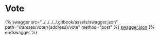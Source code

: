 # Vote

{% swagger src="../../../../.gitbook/assets/swagger.json" path="/ramses/voter/{address}/vote" method="post" %}
[swagger.json](../../../../.gitbook/assets/swagger.json)
{% endswagger %}
